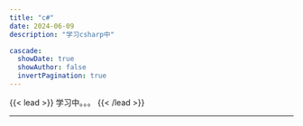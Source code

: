 ```yaml
---
title: "c#"
date: 2024-06-09
description: "学习csharp中"

cascade:
  showDate: true
  showAuthor: false
  invertPagination: true
---
```


{{< lead >}}
学习中。。。
{{< /lead >}}

---
